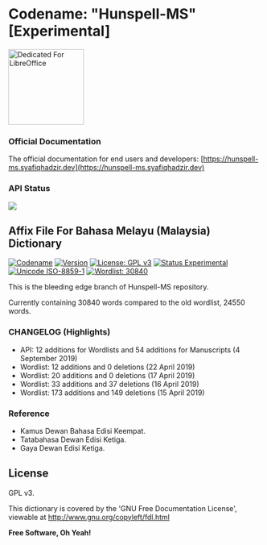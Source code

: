 # Codename: "Hunspell-MS" [Experimental]

<div align="left"><img src="https://i2.wp.com/the-digital-reader.com/wp-content/uploads/2018/02/lo60icon.png?ssl=1" alt="Dedicated For LibreOffice" title="Dedicated For LibreOffice" height="150" /></div>

### Official Documentation

The official documentation for end users and developers: [https://hunspell-ms.syafiqhadzir.dev](https://hunspell-ms.syafiqhadzir.dev)

### API Status

<img src="http://validator.swagger.io/validator?url=https://hunspell-ms.syafiqhadzir.dev/swagger/docs/v1" />

## Affix File For Bahasa Melayu (Malaysia) Dictionary

[![Codename](https://img.shields.io/badge/Codename-Hunspell--MS-black.svg?longCache=true)](https://academic.syafiqhadzir.com/en-MY/research/) [![Version](https://img.shields.io/badge/Version-2.4e-yellowgreen.svg?longCache=true)](https://github.com/SyafiqHadzir/hunspell-ms/tree/experimental/Release) [![License: GPL v3](https://img.shields.io/badge/License-GPL%20v3-blue.svg?longCache=true)](https://www.gnu.org/licenses/gpl-3.0) [![Status Experimental](https://img.shields.io/badge/Status-Experimental-black.svg?longCache=true)](https://github.com/SyafiqHadzir/hunspell-ms/releases) [![Unicode ISO-8859-1](https://img.shields.io/badge/Unicode-ISO--8859--1-green.svg?longCache=true)](https://www.iso.org/standard/28245.html) [![Wordlist: 30840](https://img.shields.io/badge/Wordlist-30840%20words-green.svg?longCache=true)](https://github.com/SyafiqHadzir/Hunspell-MS/blob/experimental/ms_MY.dic)

This is the bleeding edge branch of Hunspell-MS repository.

Currently containing 30840 words compared to the old wordlist, 24550 words.

### CHANGELOG (Highlights)

* API: 12 additions for Wordlists and 54 additions for Manuscripts (4  September 2019)
* Wordlist: 12 additions and 0 deletions (22 April 2019)
* Wordlist: 20 additions and 0 deletions (17 April 2019)
* Wordlist: 33 additions and 37 deletions (16 April 2019)
* Wordlist: 173 additions and 149 deletions (15 April 2019)

### Reference

* Kamus Dewan Bahasa Edisi Keempat.
* Tatabahasa Dewan Edisi Ketiga.
* Gaya Dewan Edisi Ketiga.

License
----

GPL v3.

This dictionary is covered by the 'GNU Free Documentation License', viewable at http://www.gnu.org/copyleft/fdl.html 

**Free Software, Oh Yeah!**
